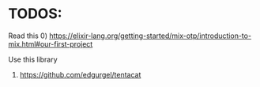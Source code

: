# TODOS:

Read this
0) https://elixir-lang.org/getting-started/mix-otp/introduction-to-mix.html#our-first-project

Use this library

1) https://github.com/edgurgel/tentacat


